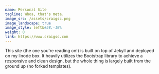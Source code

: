 ```yaml
---
name: Personal Site
tagline: Whoa, that's meta.
image_src: /assets/craigsc.png
image_landscape: true
image_style: left&#58;-19%
weight: 0
link: https://www.craigsc.com
---
```

This site (the one you're reading on!) is built on top of Jekyll and deployed on my linode box. It heavily utilizes the Bootstrap library to achieve a responsive and clean design, but the whole thing is largely built from the ground up (no forked templates).
